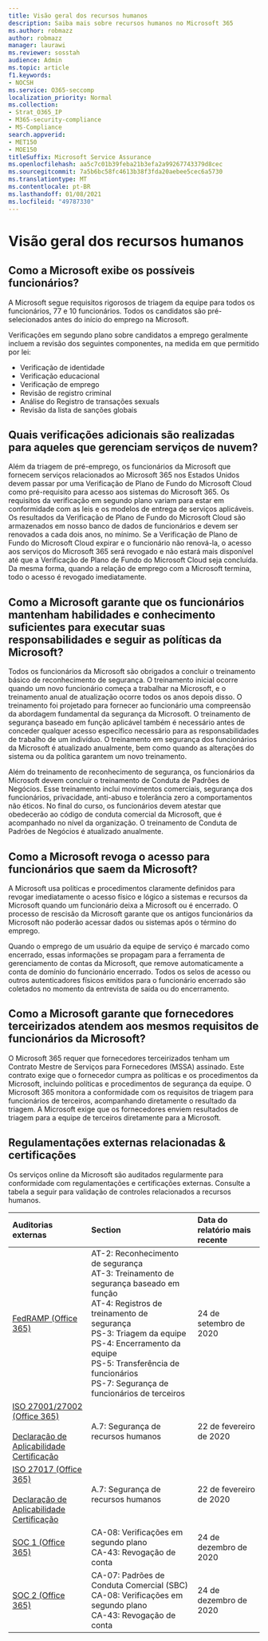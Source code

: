 ```yaml
---
title: Visão geral dos recursos humanos
description: Saiba mais sobre recursos humanos no Microsoft 365
ms.author: robmazz
author: robmazz
manager: laurawi
ms.reviewer: sosstah
audience: Admin
ms.topic: article
f1.keywords:
- NOCSH
ms.service: O365-seccomp
localization_priority: Normal
ms.collection:
- Strat_O365_IP
- M365-security-compliance
- MS-Compliance
search.appverid:
- MET150
- MOE150
titleSuffix: Microsoft Service Assurance
ms.openlocfilehash: aa5c7c01b39feba21b3efa2a99267743379d8cec
ms.sourcegitcommit: 7a5b6bc58fc4613b38f3fda20aebee5cec6a5730
ms.translationtype: MT
ms.contentlocale: pt-BR
ms.lasthandoff: 01/08/2021
ms.locfileid: "49787330"
---
```

# <a name="human-resources-overview"></a>Visão geral dos recursos humanos

## <a name="how-does-microsoft-screen-prospective-employees"></a>Como a Microsoft exibe os possíveis funcionários?

A Microsoft segue requisitos rigorosos de triagem da equipe para todos os funcionários, 77 e 10 funcionários. Todos os candidatos são pré-selecionados antes do início do emprego na Microsoft.

Verificações em segundo plano sobre candidatos a emprego geralmente incluem a revisão dos seguintes componentes, na medida em que permitido por lei:

- Verificação de identidade
- Verificação educacional
- Verificação de emprego
- Revisão de registro criminal
- Análise do Registro de transações sexuals
- Revisão da lista de sanções globais

## <a name="what-additional-checks-are-performed-for-those-who-manage-cloud-services"></a>Quais verificações adicionais são realizadas para aqueles que gerenciam serviços de nuvem?

Além da triagem de pré-emprego, os funcionários da Microsoft que fornecem serviços relacionados ao Microsoft 365 nos Estados Unidos devem passar por uma Verificação de Plano de Fundo do Microsoft Cloud como pré-requisito para acesso aos sistemas do Microsoft 365. Os requisitos da verificação em segundo plano variam para estar em conformidade com as leis e os modelos de entrega de serviços aplicáveis. Os resultados da Verificação de Plano de Fundo do Microsoft Cloud são armazenados em nosso banco de dados de funcionários e devem ser renovados a cada dois anos, no mínimo. Se a Verificação de Plano de Fundo do Microsoft Cloud expirar e o funcionário não renová-la, o acesso aos serviços do Microsoft 365 será revogado e não estará mais disponível até que a Verificação de Plano de Fundo do Microsoft Cloud seja concluída. Da mesma forma, quando a relação de emprego com a Microsoft termina, todo o acesso é revogado imediatamente.

## <a name="how-does-microsoft-ensure-employees-maintain-sufficient-skillset-and-knowledge-to-perform-their-responsibilities-and-follow-microsoft-policies"></a>Como a Microsoft garante que os funcionários mantenham habilidades e conhecimento suficientes para executar suas responsabilidades e seguir as políticas da Microsoft?

Todos os funcionários da Microsoft são obrigados a concluir o treinamento básico de reconhecimento de segurança. O treinamento inicial ocorre quando um novo funcionário começa a trabalhar na Microsoft, e o treinamento anual de atualização ocorre todos os anos depois disso. O treinamento foi projetado para fornecer ao funcionário uma compreensão da abordagem fundamental da segurança da Microsoft. O treinamento de segurança baseado em função aplicável também é necessário antes de conceder qualquer acesso específico necessário para as responsabilidades de trabalho de um indivíduo. O treinamento em segurança dos funcionários da Microsoft é atualizado anualmente, bem como quando as alterações do sistema ou da política garantem um novo treinamento.

Além do treinamento de reconhecimento de segurança, os funcionários da Microsoft devem concluir o treinamento de Conduta de Padrões de Negócios. Esse treinamento inclui movimentos comerciais, segurança dos funcionários, privacidade, anti-abuso e tolerância zero a comportamentos não éticos. No final do curso, os funcionários devem atestar que obedecerão ao código de conduta comercial da Microsoft, que é acompanhado no nível da organização. O treinamento de Conduta de Padrões de Negócios é atualizado anualmente.

## <a name="how-does-microsoft-revoke-access-for-employees-who-leave-microsoft"></a>Como a Microsoft revoga o acesso para funcionários que saem da Microsoft?

A Microsoft usa políticas e procedimentos claramente definidos para revogar imediatamente o acesso físico e lógico a sistemas e recursos da Microsoft quando um funcionário deixa a Microsoft ou é encerrado. O processo de rescisão da Microsoft garante que os antigos funcionários da Microsoft não poderão acessar dados ou sistemas após o término do emprego.

Quando o emprego de um usuário da equipe de serviço é marcado como encerrado, essas informações se propagam para a ferramenta de gerenciamento de contas da Microsoft, que remove automaticamente a conta de domínio do funcionário encerrado. Todos os selos de acesso ou outros autenticadores físicos emitidos para o funcionário encerrado são coletados no momento da entrevista de saída ou do encerramento.

## <a name="how-does-microsoft-ensure-third-party-suppliers-meet-the-same-personnel-requirements-as-microsoft-employees"></a>Como a Microsoft garante que fornecedores terceirizados atendem aos mesmos requisitos de funcionários da Microsoft?

O Microsoft 365 requer que fornecedores terceirizados tenham um Contrato Mestre de Serviços para Fornecedores (MSSA) assinado. Este contrato exige que o fornecedor cumpra as políticas e os procedimentos da Microsoft, incluindo políticas e procedimentos de segurança da equipe. O Microsoft 365 monitora a conformidade com os requisitos de triagem para funcionários de terceiros, acompanhando diretamente o resultado da triagem. A Microsoft exige que os fornecedores enviem resultados de triagem para a equipe de terceiros diretamente para a Microsoft.

## <a name="related-external-regulations--certifications"></a>Regulamentações externas relacionadas & certificações

Os serviços online da Microsoft são auditados regularmente para conformidade com regulamentações e certificações externas. Consulte a tabela a seguir para validação de controles relacionados a recursos humanos.

| **Auditorias externas** | **Section** | **Data do relatório mais recente** |
|:--------------------|:------------|:-----------------------|  
| [FedRAMP (Office 365)](https://compliance.microsoft.com/compliancemanager) | AT-2: Reconhecimento de segurança <br> AT-3: Treinamento de segurança baseado em função <br> AT-4: Registros de treinamento de segurança <br> PS-3: Triagem da equipe <br> PS-4: Encerramento da equipe <br> PS-5: Transferência de funcionários <br> PS-7: Segurança de funcionários de terceiros | 24 de setembro de 2020 |
| [ISO 27001/27002 (Office 365)](https://servicetrust.microsoft.com/ViewPage/MSComplianceGuideV3?command=Download&downloadType=Document&downloadId=d7864d4f-e053-4cc4-a964-fa526d07c3be&tab=7027ead0-3d6b-11e9-b9e1-290b1eb4cdeb&docTab=7027ead0-3d6b-11e9-b9e1-290b1eb4cdeb_ISO_Reports) <br><br> [Declaração de Aplicabilidade](https://servicetrust.microsoft.com/ViewPage/MSComplianceGuide?command=Download&downloadType=Document&downloadId=8ee1e46b-2ada-4e7b-bb7d-4c55a8cb6fcd&docTab=4ce99610-c9c0-11e7-8c2c-f908a777fa4d_ISO_Reports) <br> [Certificação](https://servicetrust.microsoft.com/ViewPage/MSComplianceGuideV3?command=Download&downloadType=Document&downloadId=1e84a14a-2468-45ac-9412-5e53250d57ec&tab=7027ead0-3d6b-11e9-b9e1-290b1eb4cdeb&docTab=7027ead0-3d6b-11e9-b9e1-290b1eb4cdeb_ISO_Reports) | A.7: Segurança de recursos humanos | 22 de fevereiro de 2020 |
| [ISO 27017 (Office 365)](https://aka.ms/o365iso) <br><br> [Declaração de Aplicabilidade](https://aka.ms/o365isosoa) <br> [Certificação](https://aka.ms/Office365ISO27017Cert) | A.7: Segurança de recursos humanos | 22 de fevereiro de 2020 |
| [SOC 1 (Office 365)](https://servicetrust.microsoft.com/ViewPage/MSComplianceGuideV3?command=Download&downloadType=Document&downloadId=90df3f9c-3aaf-4dbf-99d0-ca9f2991721b&tab=7027ead0-3d6b-11e9-b9e1-290b1eb4cdeb&docTab=7027ead0-3d6b-11e9-b9e1-290b1eb4cdeb_SOC_%2F_SSAE_16_Reports) | CA-08: Verificações em segundo plano <br> CA-43: Revogação de conta | 24 de dezembro de 2020 |
| [SOC 2 (Office 365)](https://servicetrust.microsoft.com/ViewPage/MSComplianceGuideV3?command=Download&downloadType=Document&downloadId=a73c1738-7892-42b7-acd3-87b6371c53f6&tab=7027ead0-3d6b-11e9-b9e1-290b1eb4cdeb&docTab=7027ead0-3d6b-11e9-b9e1-290b1eb4cdeb_SOC_%2F_SSAE_16_Reports) | CA-07: Padrões de Conduta Comercial (SBC) <br> CA-08: Verificações em segundo plano <br> CA-43: Revogação de conta | 24 de dezembro de 2020 |
